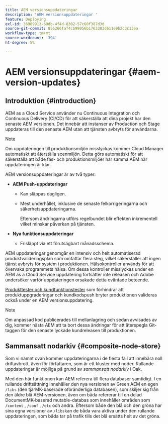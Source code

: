 ```yaml
---
title: AEM versionsuppdateringar
description: 'AEM versionsuppdateringar '
feature: Deploying
exl-id: 36989913-69db-4f4d-8302-57c60f387d3d
source-git-commit: 856266faf4cb99056b1763383d611e9b2c3c13ea
workflow-type: tm+mt
source-wordcount: '394'
ht-degree: 5%

---
```


# AEM versionsuppdateringar {#aem-version-updates}

## Introduktion {#introduction}

AEM as a Cloud Service använder nu Continuous Integration och Continuous Delivery (CI/CD) för att säkerställa att dina projekt har den senaste AEM versionen. Det innebär att instanser av Production och Stage uppdateras till den senaste AEM utan att tjänsten avbryts för användarna.

>[!NOTE]
>Om uppdateringen till produktionsmiljön misslyckas kommer Cloud Manager automatiskt att återställa scenmiljön. Detta görs automatiskt för att säkerställa att både fas- och produktionsmiljöer har samma AEM när uppdateringen är klar.

AEM versionsuppdateringar är av två typer:

* **AEM Push-uppdateringar**

   * Kan släppas dagligen.

   * Mest underhållet, inklusive de senaste felkorrigeringarna och säkerhetsuppdateringarna.

      Eftersom ändringarna utförs regelbundet blir effekten inkrementell vilket minskar påverkan på tjänsten.

* **Nya funktionsuppdateringar**

   * Frisläppt via ett förutsägbart månadsschema.

AEM uppdateringar genomgår en intensiv och helt automatiserad produktvalideringsplan som omfattar flera steg, vilket säkerställer att ingen tjänst avbryts för system i produktionen. Hälsokontroller används för att övervaka programmets hälsa. Om dessa kontroller misslyckas under en AEM as a Cloud Service uppdatering fortsätter inte releasen och Adobe undersöker varför uppdateringen orsakade detta oväntade beteende.

[Produkttester och kundfunktionstester](https://experienceleague.adobe.com/docs/experience-manager-cloud-service/implementing/developing/understand-test-results.html#functional-testing) som förhindrar att produktuppgraderingar och kundkodspush bryter produktionen valideras också under en AEM versionsuppdatering.

>[!NOTE]
>
>Om anpassad kod publicerades till mellanlagring och sedan avvisades av dig, kommer nästa AEM att ta bort dessa ändringar för att återspegla Git-taggen för den senaste lyckade kundreleasen till produktionen.

## Sammansatt nodarkiv {#composite-node-store}

Som vi nämnt ovan kommer uppdateringarna i de flesta fall att innebära noll driftavbrott, även för författaren, som är ett kluster med noder. Rullande uppdateringar är möjliga på grund av *sammansatt nodarkiv* i Oak.

Med den här funktionen kan AEM referera till flera databaser samtidigt. I en rullande driftsättning innehåller den nya versionen av Green AEM en egen `/libs` (den tjärMK-baserade oföränderliga databasen), som skiljer sig från den äldre blå AEM-versionen, även om båda refererar till en delad DocumentMK-baserad mutable-databas som innehåller områden som `/content` , `/conf` , `/etc` och andra. Eftersom både den blå och den gröna har sina egna versioner av `/libs`kan de båda vara aktiva under den rullande uppdateringen, som båda tar på trafik tills det blå ersätts helt av det gröna.
